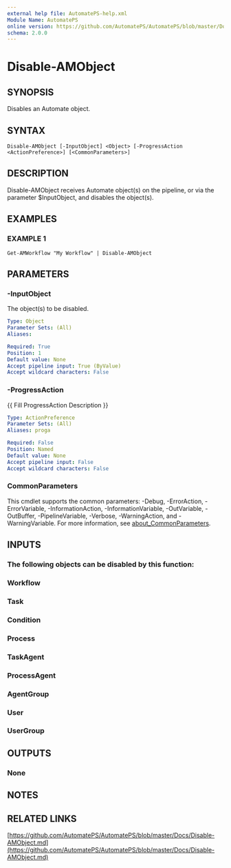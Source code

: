 ```yaml
---
external help file: AutomatePS-help.xml
Module Name: AutomatePS
online version: https://github.com/AutomatePS/AutomatePS/blob/master/Docs/Disable-AMObject.md
schema: 2.0.0
---
```


# Disable-AMObject

## SYNOPSIS
Disables an Automate object.

## SYNTAX

```
Disable-AMObject [-InputObject] <Object> [-ProgressAction <ActionPreference>] [<CommonParameters>]
```

## DESCRIPTION
Disable-AMObject receives Automate object(s) on the pipeline, or via the parameter $InputObject, and disables the object(s).

## EXAMPLES

### EXAMPLE 1
```
Get-AMWorkflow "My Workflow" | Disable-AMObject
```

## PARAMETERS

### -InputObject
The object(s) to be disabled.

```yaml
Type: Object
Parameter Sets: (All)
Aliases:

Required: True
Position: 1
Default value: None
Accept pipeline input: True (ByValue)
Accept wildcard characters: False
```

### -ProgressAction
{{ Fill ProgressAction Description }}

```yaml
Type: ActionPreference
Parameter Sets: (All)
Aliases: proga

Required: False
Position: Named
Default value: None
Accept pipeline input: False
Accept wildcard characters: False
```

### CommonParameters
This cmdlet supports the common parameters: -Debug, -ErrorAction, -ErrorVariable, -InformationAction, -InformationVariable, -OutVariable, -OutBuffer, -PipelineVariable, -Verbose, -WarningAction, and -WarningVariable. For more information, see [about_CommonParameters](http://go.microsoft.com/fwlink/?LinkID=113216).

## INPUTS

### The following objects can be disabled by this function:
### Workflow
### Task
### Condition
### Process
### TaskAgent
### ProcessAgent
### AgentGroup
### User
### UserGroup
## OUTPUTS

### None
## NOTES

## RELATED LINKS

[https://github.com/AutomatePS/AutomatePS/blob/master/Docs/Disable-AMObject.md](https://github.com/AutomatePS/AutomatePS/blob/master/Docs/Disable-AMObject.md)

